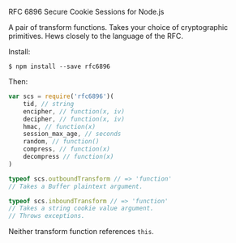 RFC 6896 Secure Cookie Sessions for Node.js

A pair of transform functions. Takes your choice of cryptographic primitives. Hews closely to the language of the RFC.

Install:

```shellsession
$ npm install --save rfc6896
```

Then:

```javascript
var scs = require('rfc6896')(
	tid, // string
	encipher, // function(x, iv)
	decipher, // function(x, iv)
	hmac, // function(x)
	session_max_age, // seconds
	random, // function()
	compress, // function(x)
	decompress // function(x)
)

typeof scs.outboundTransform // => 'function'
// Takes a Buffer plaintext argument.

typeof scs.inboundTransform // => 'function'
// Takes a string cookie value argument.
// Throws exceptions.
```

Neither transform function references `this`.
